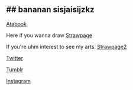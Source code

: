 ## ## bananan sisjaisijzkz

[Atabook](https://haljordan.atabook.org/)
     
Here if you wanna draw [Strawpage](https://jordanhal.straw.page) 

If you're uhm interest to see my arts.
[Strawpage2](https://ang3lcakeart.straw.page/)

[Twitter](https://x.com/HaroldJordanfan)


[Tumblr](https://www.tumblr.com/blog/angelc3ke)



[Instagram](https://www.instagram.com/haljordanasseater/)
